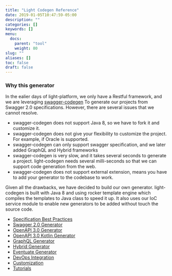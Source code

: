 ```yaml
---
title: "Light Codegen Reference"
date: 2019-01-05T10:47:59-05:00
description: ""
categories: []
keywords: []
menu:
  docs:
    parent: "tool"
    weight: 80
slug: ""
aliases: []
toc: false
draft: false
---
```


### Why this generator

In the ealier days of light-platform, we only have a Restful framework, and we are leveraging [swagger-codegen][] To generate our projects from Swagger 2.0 specifications. However, there are several issues that we cannot resolve. 

- swagger-codegen does not support Java 8, so we have to fork it and customize it.
- swagger-codegen does not give your flexibility to customize the project. For example, if Oracle is supported.
- swagger-codegen can only support swagger specification, and we later added GraphQL and Hybrid frameworks
- swagger-codegen is very slow, and it takes several seconds to generate a project. light-codegen needs several milli-seconds so that we can support code generation from the web.
- swagger-codegen does not support external extension, means you have to add your generator to the codebase to work. 
 
Given all the drawbacks, we have decided to build our own generator. light-codegen is built with Java 8 and using rocker template engine which compiles the templates to Java class to speed it up. It also uses our IoC service module to enable new generators to be added without touch the source code. 

- [Specification Best Practices](/references/light-codegen/best-practice/)
- [Swagger 2.0 Generator](/references/light-codegen/swagger-generator/)
- [OpenAPI 3.0 Generator](/references/light-codegen/openapi-generator/)
- [OpenAPI 3.0 Kotlin Generator](/references/light-codegen/openapi-kotlin-generator/)
- [GraphQL Generator](/references/light-codegen/graphql-generator/)
- [Hybrid Generator](/references/light-codegen/hybrid-generator/)
- [Eventuate Generator](/references/light-codegen/eventuate-generator/)
- [DevOps Integration](/references/light-codegen/integration/)
- [Customization](/references/light-codegen/customization/)
- [Tutorials](/tutorial/generator/)


[swagger-codegen]: https://github.com/swagger-api/swagger-codegen
